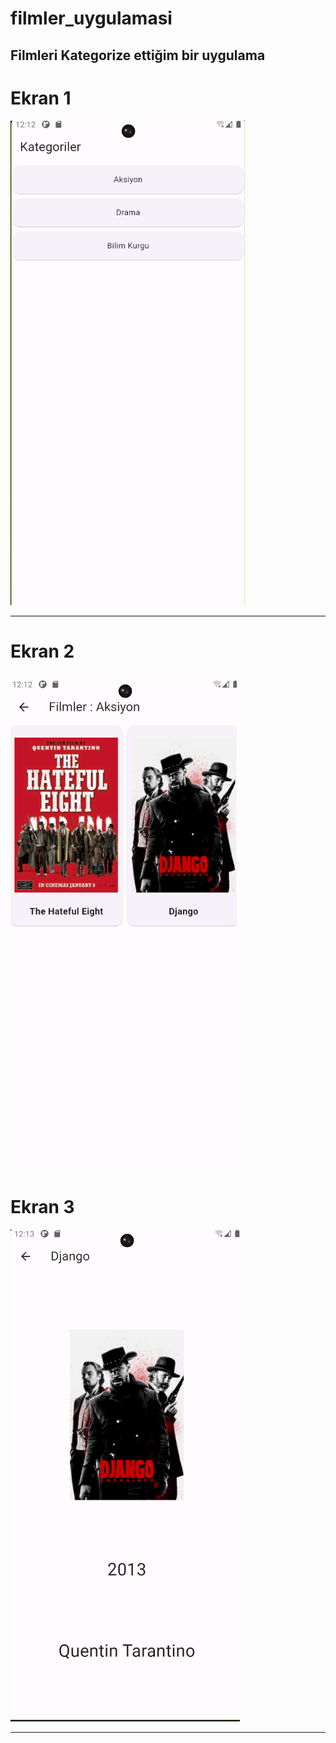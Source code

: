 # filmler_uygulamasi

Filmleri Kategorize ettiğim bir uygulama
------------------------------------------------------------------------------------------------------------
 # Ekran 1
![Ekran 1](/resimler/ekran1.png)

------------------------------------------------------------------------------------------------------------
 # Ekran 2

![Ekran 2](/resimler/ekran2.png)
------------------------------------------------------------------------------------------------------------
 # Ekran 3
![Ekran 3](/resimler/ekran3.png)

------------------------------------------------------------------------------------------------------------
